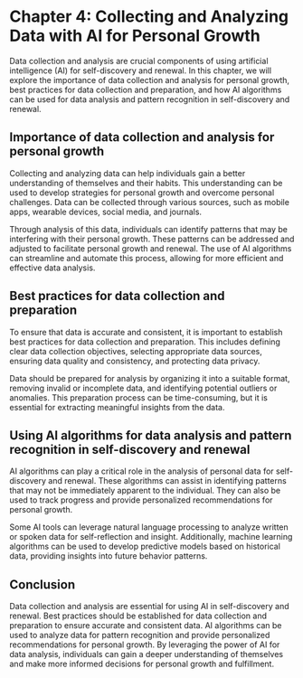 Chapter 4: Collecting and Analyzing Data with AI for Personal Growth
====================================================================

Data collection and analysis are crucial components of using artificial intelligence (AI) for self-discovery and renewal. In this chapter, we will explore the importance of data collection and analysis for personal growth, best practices for data collection and preparation, and how AI algorithms can be used for data analysis and pattern recognition in self-discovery and renewal.

Importance of data collection and analysis for personal growth
--------------------------------------------------------------

Collecting and analyzing data can help individuals gain a better understanding of themselves and their habits. This understanding can be used to develop strategies for personal growth and overcome personal challenges. Data can be collected through various sources, such as mobile apps, wearable devices, social media, and journals.

Through analysis of this data, individuals can identify patterns that may be interfering with their personal growth. These patterns can be addressed and adjusted to facilitate personal growth and renewal. The use of AI algorithms can streamline and automate this process, allowing for more efficient and effective data analysis.

Best practices for data collection and preparation
--------------------------------------------------

To ensure that data is accurate and consistent, it is important to establish best practices for data collection and preparation. This includes defining clear data collection objectives, selecting appropriate data sources, ensuring data quality and consistency, and protecting data privacy.

Data should be prepared for analysis by organizing it into a suitable format, removing invalid or incomplete data, and identifying potential outliers or anomalies. This preparation process can be time-consuming, but it is essential for extracting meaningful insights from the data.

Using AI algorithms for data analysis and pattern recognition in self-discovery and renewal
-------------------------------------------------------------------------------------------

AI algorithms can play a critical role in the analysis of personal data for self-discovery and renewal. These algorithms can assist in identifying patterns that may not be immediately apparent to the individual. They can also be used to track progress and provide personalized recommendations for personal growth.

Some AI tools can leverage natural language processing to analyze written or spoken data for self-reflection and insight. Additionally, machine learning algorithms can be used to develop predictive models based on historical data, providing insights into future behavior patterns.

Conclusion
----------

Data collection and analysis are essential for using AI in self-discovery and renewal. Best practices should be established for data collection and preparation to ensure accurate and consistent data. AI algorithms can be used to analyze data for pattern recognition and provide personalized recommendations for personal growth. By leveraging the power of AI for data analysis, individuals can gain a deeper understanding of themselves and make more informed decisions for personal growth and fulfillment.
